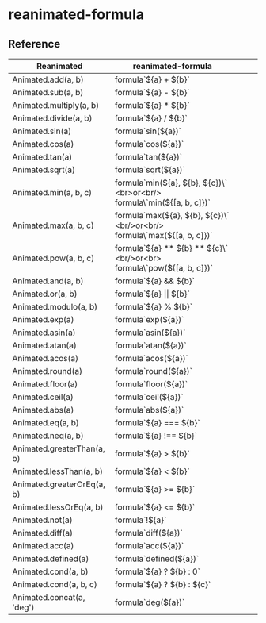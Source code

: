 # reanimated-formula

## Reference

| Reanimated              | reanimated-formula                                                   |   |   |   |
|-------------------------|----------------------------------------------------------------------|---|---|---|
| Animated.add(a, b)      | formula\`${a} + ${b}`                                           |   |   |   |
| Animated.sub(a, b)      | formula\`${a} - ${b}\`                                             |   |   |   |
| Animated.multiply(a, b) | formula\`${a} * ${b}\`                                             |   |   |   |
| Animated.divide(a, b)   | formula\`${a} / ${b}\`                                             |   |   |   |
| Animated.sin(a)         | formula\`sin(${a})\`                                               |   |   |   |
| Animated.cos(a)         | formula\`cos(${a})\`                                               |   |   |   |
| Animated.tan(a)         | formula\`tan(${a})\`                                               |   |   |   |
| Animated.sqrt(a)        | formula\`sqrt(${a})\`                                              |   |   |   |
| Animated.min(a, b, c)   | formula\`min(${a}, ${b}, ${c})\` <br>or<br/> formula\`min(${[a, b, c]})\`   |   |   |   |
| Animated.max(a, b, c)   | formula\`max(${a}, ${b}, ${c})\` <br/>or<br/> formula\`max(${[a, b, c]})\`   |   |   |   |
| Animated.pow(a, b, c)   | formula\`${a} ** ${b} ** ${c}\` <br/>or<br> formula\`pow(${[a, b, c]})\`   |   |   |   |
| Animated.and(a, b)   | formula\`${a} && ${b}\`   |   |   |   |
| Animated.or(a, b)   | formula\`${a} \|\| ${b}\`   |   |   |   |
| Animated.modulo(a, b)   | formula\`${a} % ${b}\`   |   |   |   |
| Animated.exp(a)   | formula\`exp(${a})\`   |   |   |   |
| Animated.asin(a)   | formula\`asin(${a})\`   |   |   |   |
| Animated.atan(a)   | formula\`atan(${a})\`   |   |   |   |
| Animated.acos(a)   | formula\`acos(${a})\`   |   |   |   |
| Animated.round(a)   | formula\`round(${a})\`   |   |   |   |
| Animated.floor(a)   | formula\`floor(${a})\`   |   |   |   |
| Animated.ceil(a)   | formula\`ceil(${a})\`   |   |   |   |
| Animated.abs(a)   | formula\`abs(${a})\`   |   |   |   |
| Animated.eq(a, b) | formula\`${a} === ${b}\` | | | | |
| Animated.neq(a, b) | formula\`${a} !== ${b}\` | | | | |
| Animated.greaterThan(a, b) | formula\`${a} > ${b}\` | | | | |
| Animated.lessThan(a, b) | formula\`${a} < ${b}\` | | | | |
| Animated.greaterOrEq(a, b) | formula\`${a} >= ${b}\` | | | | |
| Animated.lessOrEq(a, b) | formula\`${a} <= ${b}\` | | | | |
| Animated.not(a) | formula\`!${a}\` | | | | |
| Animated.diff(a) | formula\`diff(${a})\` | | | | |
| Animated.acc(a) | formula\`acc(${a})\` | | | | |
| Animated.defined(a) | formula\`defined(${a})\` | | | | |
| Animated.cond(a, b) | formula\`${a} ? ${b} : 0\` | | | | |
| Animated.cond(a, b, c) | formula\`${a} ? ${b} : ${c}\` | | | | |
| Animated.concat(a, 'deg') | formula\`deg(${a})\` | | | | |




